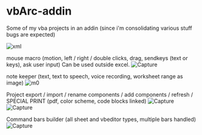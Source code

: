 # vbArc-addin
Some of my vba projects in an addin (since i'm consolidating various stuff bugs are expected)

![xml](https://user-images.githubusercontent.com/62287665/151671460-35a42f56-4ca2-4905-ab80-52381fac2b77.PNG)

mouse macro (motion, left / right / double clicks, drag, sendkeys (text or keys), ask user input) Can be used outside excel.
![Capture](https://user-images.githubusercontent.com/62287665/151671582-a38f93b7-f164-44ad-aef6-dfadc04bf992.PNG)

note keeper (text, text to speech, voice recording, worksheet range as image)
![m0](https://user-images.githubusercontent.com/62287665/151671775-4422917e-817d-44d5-abf8-4b48525bc1fb.PNG)

Project export / import / rename components / add components / refresh / SPECIAL PRINT (pdf, color scheme, code blocks linked)
![Capture](https://user-images.githubusercontent.com/62287665/151671814-b6a9c940-acfa-4816-8c3d-2adbd6b82e27.PNG)
![Capture](https://user-images.githubusercontent.com/62287665/151672488-d3e8bbf6-5cee-4900-87c0-f4ffd17154cb.PNG)

Command bars builder (all sheet and vbeditor types, multiple bars handled)
![Capture](https://user-images.githubusercontent.com/62287665/151672316-13653360-7cb1-4400-a72d-381bcdd9c4fc.PNG)
